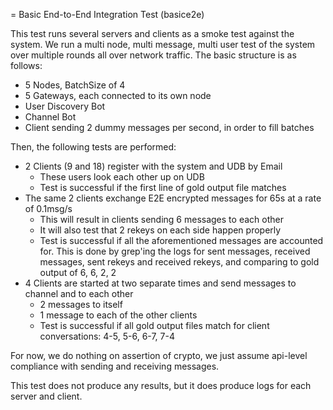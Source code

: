 = Basic End-to-End Integration Test (basice2e)

This test runs several servers and clients as a smoke test against the
system. We run a multi node, multi message, multi user test of the
system over multiple rounds all over network traffic. The basic
structure is as follows:

* 5 Nodes, BatchSize of 4
* 5 Gateways, each connected to its own node
* User Discovery Bot
* Channel Bot
* Client sending 2 dummy messages per second, in order to fill batches

Then, the following tests are performed:

* 2 Clients (9 and 18) register with the system and UDB by Email
    * These users look each other up on UDB
    * Test is successful if the first line of gold output file matches
* The same 2 clients exchange E2E encrypted messages for 65s at a rate of 0.1msg/s
    * This will result in clients sending 6 messages to each other
    * It will also test that 2 rekeys on each side happen properly
    * Test is successful if all the aforementioned messages are accounted for.
This is done by grep'ing the logs for sent messages, received messages, sent rekeys
and received rekeys, and comparing to gold output of 6, 6, 2, 2
* 4 Clients are started at two separate times and send messages to channel and to each other
    * 2 messages to itself
    * 1 message to each of the other clients
    * Test is successful if all gold output files match for client conversations:
4-5, 5-6, 6-7, 7-4

For now, we do nothing on assertion of crypto, we just assume
api-level compliance with sending and receiving messages.

This test does not produce any results, but it does produce logs for each
server and client.
